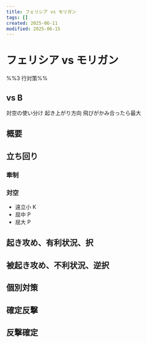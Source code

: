 ```yaml
---
title: フェリシア vs モリガン
tags: []
created: 2025-06-11
modified: 2025-06-15
---
```


# フェリシア vs モリガン

%%3 行対策%%

## vs B

対空の使い分け
起き上がり方向
飛びがかみ合ったら最大

## 概要

## 立ち回り

### 牽制

### 対空

- 遠立小 K
- 屈中 P
- 屈大 P

## 起き攻め、有利状況、択

## 被起き攻め、不利状況、逆択

## 個別対策

## 確定反撃

## 反撃確定
